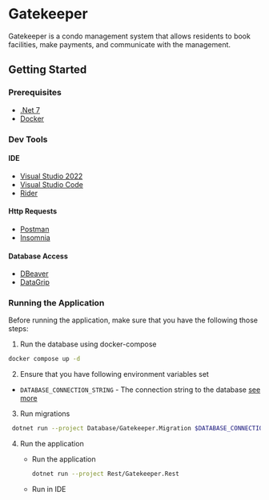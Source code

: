 # Gatekeeper

Gatekeeper is a condo management system that allows residents to book facilities, make payments, and communicate with the management.

## Getting Started

### Prerequisites
* [.Net 7](https://dotnet.microsoft.com/download/dotnet/7.0)
* [Docker](https://www.docker.com/products/docker-desktop)

### Dev Tools

#### IDE
* [Visual Studio 2022](https://visualstudio.microsoft.com/downloads/)
* [Visual Studio Code](https://code.visualstudio.com/download)
* [Rider](https://www.jetbrains.com/rider/download)


#### Http Requests
* [Postman](https://www.postman.com/downloads/)
* [Insomnia](https://insomnia.rest/download)

#### Database Access
* [DBeaver](https://dbeaver.io/download/)
* [DataGrip](https://www.jetbrains.com/datagrip/download/)

### Running the Application
Before running the application, make sure that you have the following those steps:

1. Run the database using docker-compose
```bash
docker compose up -d
```

2. Ensure that you have following environment variables set
* `DATABASE_CONNECTION_STRING` - The connection string to the database [see more](https://www.npgsql.org/doc/connection-string-parameters.html)

3. Run migrations
```bash
 dotnet run --project Database/Gatekeeper.Migration $DATABASE_CONNECTION_STRING <absolute path for migrations folder>
```
4. Run the application
    
   * Run the application
      ```bash
      dotnet run --project Rest/Gatekeeper.Rest
      ```

   * Run in IDE